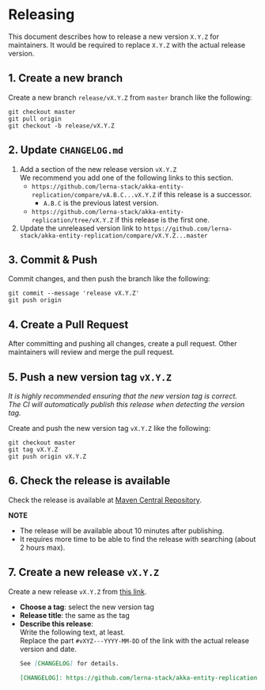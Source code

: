 # Releasing

This document describes how to release a new version `X.Y.Z` for maintainers.
It would be required to replace `X.Y.Z` with the actual release version.

## 1. Create a new branch

Create a new branch `release/vX.Y.Z` from `master` branch like the following:
```shell
git checkout master
git pull origin
git checkout -b release/vX.Y.Z
```

## 2. Update `CHANGELOG.md`

1. Add a section of the new release version `vX.Y.Z`  
    We recommend you add one of the following links to this section.
    * `https://github.com/lerna-stack/akka-entity-replication/compare/vA.B.C...vX.Y.Z` if this release is a successor.
      * `A.B.C` is the previous latest version.
    * `https://github.com/lerna-stack/akka-entity-replication/tree/vX.Y.Z` if this release is the first one.
2. Update the unreleased version link to `https://github.com/lerna-stack/akka-entity-replication/compare/vX.Y.Z...master`

## 3. Commit & Push

Commit changes, and then push the branch like the following:
```shell
git commit --message 'release vX.Y.Z'
git push origin
```

## 4. Create a Pull Request

After committing and pushing all changes, create a pull request.
Other maintainers will review and merge the pull request.

## 5. Push a new version tag `vX.Y.Z`

*It is highly recommended ensuring that the new version tag is correct.*  
*The CI will automatically publish this release when detecting the version tag.*

Create and push the new version tag `vX.Y.Z` like the following:
```shell
git checkout master
git tag vX.Y.Z
git push origin vX.Y.Z
```

## 6. Check the release is available

Check the release is available at [Maven Central Repository](https://repo1.maven.org/maven2/com/lerna-stack/).

**NOTE**
- The release will be available about 10 minutes after publishing.
- It requires more time to be able to find the release with searching (about 2 hours max).

## 7. Create a new release `vX.Y.Z`

Create a new release `vX.Y.Z` from [this link](https://github.com/lerna-stack/akka-entity-replication/releases/new).

- **Choose a tag**: select the new version tag
- **Release title**: the same as the tag
- **Describe this release**:  
    Write the following text, at least.  
    Replace the part `#vXYZ---YYYY-MM-DD` of the link with the actual release version and date.
    ```markdown
    See [CHANGELOG] for details.
  
    [CHANGELOG]: https://github.com/lerna-stack/akka-entity-replication/blob/master/CHANGELOG.md#vXYZ---YYYY-MM-DD
    ```
